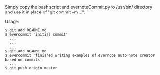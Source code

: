 Simply copy the bash script and evernoteCommit.py to /usr/bin/ directory
and use it in place of "git commit -m ...".

Usage:

    $ git add README.md
    $ evercommit 'initial commit'
      ...
      ...
      ...
    $ git add README.md
    $ evercommit 'finished writing examples of evernote auto note creator based on commits'
      ...
    $ git push origin master
